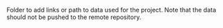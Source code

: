 Folder to add links or path to data used for the project.
Note that the data should not be pushed to the remote repository.
